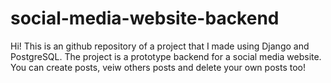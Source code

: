 # social-media-website-backend
Hi! This is an github repository of a project that I made using Django and PostgreSQL. The project is a prototype backend for a social media website. You can create posts, veiw others posts and delete your own posts too!
